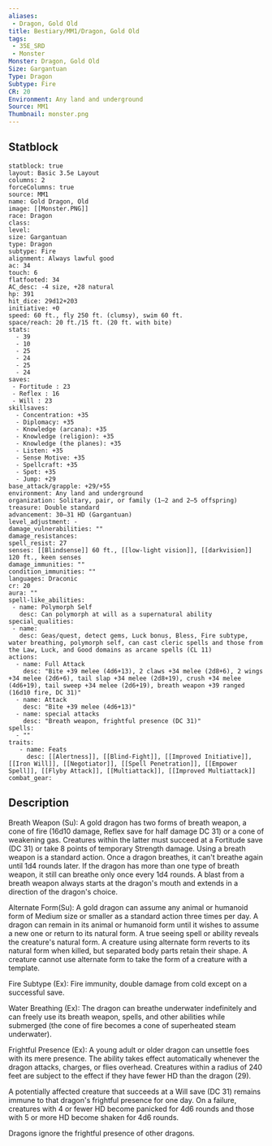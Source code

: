 ```yaml
---
aliases:
 - Dragon, Gold Old
title: Bestiary/MM1/Dragon, Gold Old
tags:
 - 35E_SRD
 - Monster
Monster: Dragon, Gold Old
Size: Gargantuan
Type: Dragon
Subtype: Fire
CR: 20
Environment: Any land and underground
Source: MM1
Thumbnail: monster.png
---
```


## Statblock

```statblock
statblock: true
layout: Basic 3.5e Layout
columns: 2
forceColumns: true
source: MM1 
name: Gold Dragon, Old
image: [[Monster.PNG]]
race: Dragon
class: 
level: 
size: Gargantuan
type: Dragon
subtype: Fire
alignment: Always lawful good
ac: 34
touch: 6
flatfooted: 34
AC_desc: -4 size, +28 natural
hp: 391
hit_dice: 29d12+203
initiative: +0
speed: 60 ft., fly 250 ft. (clumsy), swim 60 ft.
space/reach: 20 ft./15 ft. (20 ft. with bite)
stats:
  - 39
  - 10
  - 25
  - 24
  - 25
  - 24
saves:
 - Fortitude : 23
 - Reflex : 16
 - Will : 23
skillsaves:
  - Concentration: +35
  - Diplomacy: +35
  - Knowledge (arcana): +35
  - Knowledge (religion): +35
  - Knowledge (the planes): +35
  - Listen: +35
  - Sense Motive: +35
  - Spellcraft: +35
  - Spot: +35
  - Jump: +29
base_attack/grapple: +29/+55
environment: Any land and underground
organization: Solitary, pair, or family (1–2 and 2–5 offspring)
treasure: Double standard
advancement: 30–31 HD (Gargantuan)
level_adjustment: -
damage_vulnerabilities: ""
damage_resistances: 
spell_resist: 27
senses: [[Blindsense]] 60 ft., [[low-light vision]], [[darkvision]] 120 ft., keen senses
damage_immunities: ""
condition_immunities: ""
languages: Draconic
cr: 20
aura: ""
spell-like_abilities:
 - name: Polymorph Self
   desc: Can polymorph at will as a supernatural ability
special_qualities:
 - name: 
   desc: Geas/quest, detect gems, Luck bonus, Bless, Fire subtype, water breathing, polymorph self, can cast cleric spells and those from the Law, Luck, and Good domains as arcane spells (CL 11)
actions:
  - name: Full Attack
    desc: "Bite +39 melee (4d6+13), 2 claws +34 melee (2d8+6), 2 wings +34 melee (2d6+6), tail slap +34 melee (2d8+19), crush +34 melee (4d6+19), tail sweep +34 melee (2d6+19), breath weapon +39 ranged (16d10 fire, DC 31)"
  - name: Attack
    desc: "Bite +39 melee (4d6+13)"
  - name: special attacks
    desc: "Breath weapon, frightful presence (DC 31)"
spells:
  - ""
traits:
   - name: Feats
     desc: [[Alertness]], [[Blind-Fight]], [[Improved Initiative]], [[Iron Will]], [[Negotiator]], [[Spell Penetration]], [[Empower Spell]], [[Flyby Attack]], [[Multiattack]], [[Improved Multiattack]]
combat_gear:  
```

## Description






Breath Weapon (Su): A gold dragon has two forms of breath weapon, a cone of fire (16d10 damage, Reflex save for half damage DC 31) or a cone of weakening gas. Creatures within the latter must succeed at a Fortitude save (DC 31) or take 8 points of temporary Strength damage. Using a breath weapon is a standard action. Once a dragon breathes, it can't breathe again until 1d4 rounds later. If the dragon has more than one type of breath weapon, it still can breathe only once every 1d4 rounds. A blast from a breath weapon always starts at the dragon's mouth and extends in a direction of the dragon's choice.

Alternate Form(Su): A gold dragon can assume any animal or humanoid form of Medium size or smaller as a standard action three times per day. A dragon can remain in its animal or humanoid form until it wishes to assume a new one or return to its natural form. A true seeing spell or ability reveals the creature's natural form. A creature using alternate form reverts to its natural form when killed, but separated body parts retain their shape. A creature cannot use alternate form to take the form of a creature with a template.

Fire Subtype (Ex): Fire immunity, double damage from cold except on a successful save.

Water Breathing (Ex): The dragon can breathe underwater indefinitely and can freely use its breath weapon, spells, and other abilities while submerged (the cone of fire becomes a cone of superheated steam underwater).

Frightful Presence (Ex): A young adult or older dragon can unsettle foes with its mere presence. The ability takes effect automatically whenever the dragon attacks, charges, or flies overhead. Creatures within a radius of 240 feet are subject to the effect if they have fewer HD than the dragon (29).

A potentially affected creature that succeeds at a Will save (DC 31) remains immune to that dragon's frightful presence for one day. On a failure, creatures with 4 or fewer HD become panicked for 4d6 rounds and those with 5 or more HD become shaken for 4d6 rounds.

Dragons ignore the frightful presence of other dragons.